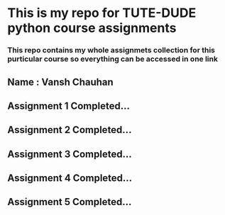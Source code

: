 # This is my repo for TUTE-DUDE python course assignments

### This repo contains my whole assignmets collection for this purticular course so everything can be accessed in one link

## Name : Vansh Chauhan

## Assignment 1 Completed...

## Assignment 2 Completed...

## Assignment 3 Completed...

## Assignment 4 Completed...

## Assignment 5 Completed...